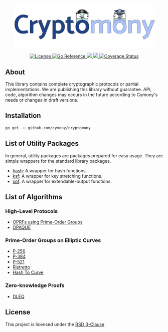 <p align="center">
    <img width="450" src="assets/images/ctyptomony.png">
</p>

<p align="center">
    <a href="LICENSE">
        <img src="https://img.shields.io/badge/License-BSD--3-yellow" alt="License">
    </a>
    <a href="https://pkg.go.dev/github.com/cymony/cryptomony">
        <img src="https://pkg.go.dev/badge/github.com/cymony/cryptomony.svg" alt="Go Reference">
    </a>
    <a href="https://goreportcard.com/report/github.com/cymony/cryptomony">
        <img src="https://goreportcard.com/badge/github.com/cymony/cryptomony">
    </a>
    <a href="https://github.com/cymony/cryptomony/actions/workflows/ci-cryptomony.yml">
        <img src="https://github.com/cymony/cryptomony/actions/workflows/ci-cryptomony.yml/badge.svg">
    </a>
    <a href='https://coveralls.io/github/cymony/cryptomony?branch=main'>
        <img src='https://coveralls.io/repos/github/cymony/cryptomony/badge.svg?branch=main' alt='Coverage Status' />
    </a>
</p>

## About

This library contains complete cryptographic protocols or partial implementations. We are publishing this library without guarantee. API, code, algorithm changes may occurs in the future according to Cymony's needs or changes in draft versions.

## Installation

```sh
go get -u github.com/cymony/cryptomony
```

## List of Utility Packages

In general, utility packages are packages prepared for easy usage. They are simple wrappers for the standard library packages.

- [hash](./hash): A wrapper for hash functions.
- [ksf](./ksf): A wrapper for key stretching functions.
- [xof](./xof): A wrapper for extendable-output functions.

## List of Algorithms

### High-Level Protocols

- [OPRFs using Prime-Order Groups](https://datatracker.ietf.org/doc/draft-irtf-cfrg-voprf/)
- [OPAQUE](https://datatracker.ietf.org/doc/draft-irtf-cfrg-opaque/)

### Prime-Order Groups on Elliptic Curves

- [P-256](https://nvlpubs.nist.gov/nistpubs/FIPS/NIST.FIPS.186-4.pdf)
- [P-384](https://nvlpubs.nist.gov/nistpubs/FIPS/NIST.FIPS.186-4.pdf)
- [P-521](https://nvlpubs.nist.gov/nistpubs/FIPS/NIST.FIPS.186-4.pdf)
- [Ristretto](https://datatracker.ietf.org/doc/draft-irtf-cfrg-ristretto255-decaf448/)
- [Hash To Curve](https://datatracker.ietf.org/doc/draft-irtf-cfrg-hash-to-curve/)

### Zero-knowledge Proofs

- [DLEQ](https://www.ietf.org/archive/id/draft-irtf-cfrg-voprf-16.html#name-discrete-logarithm-equivale)

## License

This project is licensed under the [BSD 3-Clause](./LICENSE)
